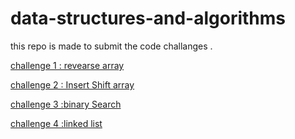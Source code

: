 # data-structures-and-algorithms
this repo is made to submit the code challanges .


[challenge 1 : revearse array](/data-structures-and-algorithms/array-reverse/README.md)

[challenge 2 : Insert Shift array](/data-structures-and-algorithms/InsertShiftArray/README.md)

[challenge 3 :binary  Search](/data-structures-and-algorithms/binarySearch/README.md)

[challenge 4 :linked list](/data-structures-and-algorithms/linked-list/README.md)
